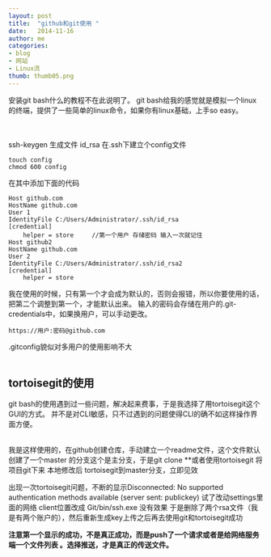 ```yaml
---
layout: post
title:  "github和git使用 "
date:   2014-11-16
author: me
categories: 
- blog
- 网站
- Linux流
thumb: thumb05.png
---
```


安装git bash什么的教程不在此说明了。
git bash给我的感觉就是模拟一个linux的终端，提供了一些简单的linux命令，如果你有linux基础，上手so easy。
<!--more-->
<br><br>
ssh-keygen 生成文件 id_rsa
在.ssh下建立个config文件

	touch config 
	chmod 600 config
在其中添加下面的代码

	Host github.com
	HostName github.com
	User 1
	IdentityFile C:/Users/Administrator/.ssh/id_rsa
	[credential]   
	    helper = store     //第一个用户 存储密码 输入一次就记住
	Host github2  
	HostName github.com
	User 2
	IdentityFile C:/Users/Administrator/.ssh/id_rsa2
	[credential]   
	    helper = store

我在使用的时候，只有第一个才会成为默认的，否则会报错，所以你要使用的话，把第二个调整到第一个，才能默认出来。
输入的密码会存储在用户的.git-credentials中，如果换用户，可以手动更改。

	https://用户:密码@github.com


.gitconfig貌似对多用户的使用影响不大<br><br>

## tortoisegit的使用 ##
git bash的使用遇到过一些问题，解决起来费事，于是我选择了用tortoisegit这个GUI的方式。
并不是对CLI敏感，只不过遇到的问题使得CLI的确不如这样操作界面方便。<br><br>

我是这样使用的，在github创建仓库，手动建立一个readme文件，这个文件默认创建了一个master 的分支这个是主分支，于是git clone **或者使用tortoisegit 将项目git下来
本地修改后
tortoisegit到master分支，立即见效 

出现一次tortoisegit问题，不断的显示Disconnected: No supported authentication methods available (server sent: publickey)
试了改动settings里面的网络 client位置改成 Git/bin/ssh.exe  没有效果 于是删除了两个rsa文件（我是有两个账户的），然后重新生成key上传之后再去使用git和tortoisegit成功

**注意第一个显示的成功，不是真正成功，而是push了一个请求或者是给网络服务端一个文件列表  。选择推送，才是真正的传送文件。**
